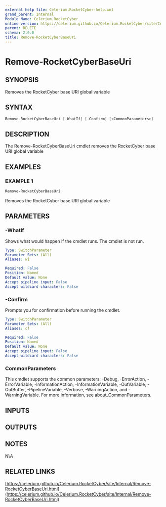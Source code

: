 ```yaml
---
external help file: Celerium.RocketCyber-help.xml
grand_parent: Internal
Module Name: Celerium.RocketCyber
online version: https://celerium.github.io/Celerium.RocketCyber/site/Internal/Remove-RocketCyberBaseUri.html
parent: DELETE
schema: 2.0.0
title: Remove-RocketCyberBaseUri
---
```


# Remove-RocketCyberBaseUri

## SYNOPSIS
Removes the RocketCyber base URI global variable

## SYNTAX

```powershell
Remove-RocketCyberBaseUri [-WhatIf] [-Confirm] [<CommonParameters>]
```

## DESCRIPTION
The Remove-RocketCyberBaseUri cmdlet removes the RocketCyber base URI global variable

## EXAMPLES

### EXAMPLE 1
```powershell
Remove-RocketCyberBaseUri
```

Removes the RocketCyber base URI global variable

## PARAMETERS

### -WhatIf
Shows what would happen if the cmdlet runs.
The cmdlet is not run.

```yaml
Type: SwitchParameter
Parameter Sets: (All)
Aliases: wi

Required: False
Position: Named
Default value: None
Accept pipeline input: False
Accept wildcard characters: False
```

### -Confirm
Prompts you for confirmation before running the cmdlet.

```yaml
Type: SwitchParameter
Parameter Sets: (All)
Aliases: cf

Required: False
Position: Named
Default value: None
Accept pipeline input: False
Accept wildcard characters: False
```

### CommonParameters
This cmdlet supports the common parameters: -Debug, -ErrorAction, -ErrorVariable, -InformationAction, -InformationVariable, -OutVariable, -OutBuffer, -PipelineVariable, -Verbose, -WarningAction, and -WarningVariable. For more information, see [about_CommonParameters](http://go.microsoft.com/fwlink/?LinkID=113216).

## INPUTS

## OUTPUTS

## NOTES
N\A

## RELATED LINKS

[https://celerium.github.io/Celerium.RocketCyber/site/Internal/Remove-RocketCyberBaseUri.html](https://celerium.github.io/Celerium.RocketCyber/site/Internal/Remove-RocketCyberBaseUri.html)

